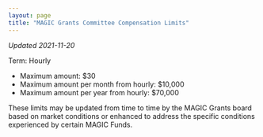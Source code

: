 ```yaml
---
layout: page
title: "MAGIC Grants Committee Compensation Limits"
---
```


*Updated 2021-11-20*

Term: Hourly
* Maximum amount: $30
* Maximum amount per month from hourly: $10,000
* Maximum amount per year from hourly: $70,000

These limits may be updated from time to time by the MAGIC Grants board based on market conditions or enhanced to address the specific conditions experienced by certain MAGIC Funds.
